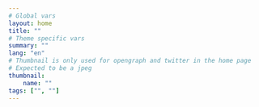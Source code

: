 ```yaml
---
# Global vars
layout: home
title: ""
# Theme specific vars
summary: ""
lang: "en"
# Thumbnail is only used for opengraph and twitter in the home page
# Expected to be a jpeg
thumbnail:
    name: ""
tags: ["", ""]
---
```

